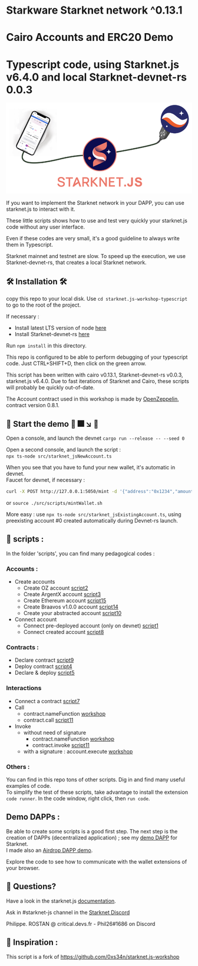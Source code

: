 # Starkware Starknet network ^0.13.1
# Cairo Accounts and ERC20 Demo 
# Typescript code, using Starknet.js v6.4.0 and local Starknet-devnet-rs 0.0.3
![Starknet.js](/src/img/starknet-js.png)

If you want to implement the Starknet network in your DAPP, you can use starknet.js to interact with it.
 
These little scripts shows how to use and test very quickly your starknet.js code without any user interface.

Even if these codes are very small, it's a good guideline to always write them in Typescript.

Starknet mainnet and testnet are slow. To speed up the execution, we use Starknet-devnet-rs, that creates a local Starknet network.

## 🛠️ Installation 🛠️

copy this repo to your local disk.
Use `cd starknet.js-workshop-typescript` to go to the root of the project.

If necessary :

- Install latest LTS version of node [here](https://kinsta.com/blog/how-to-install-node-js/#how-to-install-nodejs-on-linux)
- Install Starknet-devnet-rs  [here](https://github.com/0xSpaceShard/starknet-devnet-rs)
  
Run `npm install` in this directory.

This repo is configured to be able to perform debugging of your typescript code. Just CTRL+SHIFT+D, then click on the green arrow.

This script has been written with cairo v0.13.1, Starknet-devnet-rs v0.0.3, starknet.js v6.4.0. Due to fast iterations of Starknet and Cairo, these scripts will probably be quickly out-of-date.



The Account contract used in this workshop is made by [OpenZeppelin](https://github.com/OpenZeppelin/cairo-contracts), contract version 0.8.1.

##  🚀 Start the demo 🚀  🎆 ↘️  💩

Open a console, and launch the devnet `cargo run --release -- --seed 0`

Open a second console, and launch the script :  
`npx ts-node src/starknet_jsNewAccount.ts`  

When you see that you have to fund your new wallet, it's automatic in devnet.  
Faucet for devnet, if necessary :  
```bash
curl -X POST http://127.0.0.1:5050/mint -d '{"address":"0x1234","amount":50000000000000000000,"lite":true}' -H "Content-Type:application/json"
```
or `source ./src/scripts/mintWallet.sh`

More easy : use `npx ts-node src/starknet_jsExistingAccount.ts`, using preexisting account #0 created automatically during Devnet-rs launch.

## 📜 scripts :
In the folder 'scripts', you can find many pedagogical codes :

### Accounts :
- Create accounts
    - Create OZ account [script2](https://github.com/PhilippeR26/starknet.js-workshop-typescript/blob/main/src/scripts/2.createNewOZaccount.ts)
    - Create ArgentX account [script3](https://github.com/PhilippeR26/starknet.js-workshop-typescript/blob/main/src/scripts/3.createNewArgentXaccount.ts)
    - Create Ethereum account [script15](https://github.com/PhilippeR26/starknet.js-workshop-typescript/blob/main/src/scripts/15.createNewETHaccount.ts)
    -  Create Braavos v1.0.0 account [script14](https://github.com/PhilippeR26/starknet.js-workshop-typescript/blob/main/src/scripts/14.createNewBraavosAccount.ts)
    - Create your abstracted account [script10](https://github.com/PhilippeR26/starknet.js-workshop-typescript/blob/main/src/scripts/10.createAccountAbstraction.ts)
- Connect account
    - Connect pre-deployed account (only on devnet) [script1](https://github.com/PhilippeR26/starknet.js-workshop-typescript/blob/main/src/scripts/1.openPredeployedAccount.ts)
    - Connect created account [script8](https://github.com/PhilippeR26/starknet.js-workshop-typescript/blob/main/src/scripts/8.ConnectAccount.ts)
### Contracts :
- Declare contract [script9](https://github.com/PhilippeR26/starknet.js-workshop-typescript/blob/main/src/scripts/9.declareContract.ts)
- Deploy contract [script4](https://github.com/PhilippeR26/starknet.js-workshop-typescript/blob/main/src/scripts/4.deployContract.ts)
- Declare & deploy  [script5](https://github.com/PhilippeR26/starknet.js-workshop-typescript/blob/main/src/scripts/5.declareDeployContract.ts)
### Interactions
- Connect a contract [script7](https://github.com/PhilippeR26/starknet.js-workshop-typescript/blob/main/src/scripts/7.connectContract.ts)
- Call
    - contract.nameFunction [workshop](https://github.com/PhilippeR26/starknet.js-workshop-typescript/blob/main/src/starknet_jsExistingAccount.ts#L50)
    - contract.call [script11](https://github.com/PhilippeR26/starknet.js-workshop-typescript/blob/main/src/scripts/11.CallInvokeContract.ts)
- Invoke  
    - without need of signature
        - contract.nameFunction [workshop](https://github.com/PhilippeR26/starknet.js-workshop-typescript/blob/main/src/starknet_jsExistingAccount.ts#L56)
        - contract.invoke [script11](https://github.com/PhilippeR26/starknet.js-workshop-typescript/blob/main/src/scripts/11.CallInvokeContract.ts)
    - with a signature : account.execute [workshop](https://github.com/PhilippeR26/starknet.js-workshop-typescript/blob/main/src/starknet_jsExistingAccount.ts#L69)
### Others :

You can find in this repo tons of other scripts. Dig in and find many useful examples of code.  
To simplify the test of these scripts, take advantage to install the extension `code runner`. In the code window, right click, then `run code`.

## Demo DAPPs :

Be able to create some scripts is a good first step. The next step is the creation of DAPPs (decentralized application) ; see my [demo DAPP](https://github.com/PhilippeR26/Cairo1JS) for Starknet.  
I made also an [Airdrop DAPP demo](https://github.com/PhilippeR26/Airdrop-for-Starknet-soon).

Explore the code to see how to communicate with the wallet extensions of your browser.

## 🤔 Questions?

Have a look in the starknet.js [documentation](https://www.starknetjs.com/docs/next/guides/intro).

Ask in #starknet-js channel in the [Starknet Discord](https://discord.gg/C2JsG2j7Fs)

Philippe. ROSTAN @ critical.devs.fr - Phil26#1686 on Discord

## 🙏 Inspiration :
This script is a fork of https://github.com/0xs34n/starknet.js-workshop
